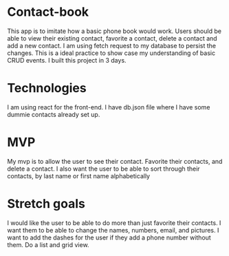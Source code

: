 # Contact-book
This app is to imitate how a basic phone book would work. Users should be able to view their existing contact, favorite a contact, delete a contact and add a new contact. I am using fetch request to my database to persist the changes. This is a ideal practice to show case my understanding of basic CRUD events. I built this project in 3 days.

# Technologies
I am using react for the front-end. I have db.json file where I have some dummie contacts already set up.

# MVP
My mvp is to allow the user to see their contact. 
    Favorite their contacts, and delete a contact. 
    I also want the user to be able to sort through their contacts, by last name or first name alphabetically

# Stretch goals
I would like the user to be able to do more than just favorite their contacts. I want them to be able to change the names, numbers, email, and pictures. I want to add the dashes for the user if they add a phone number without them. Do a list and grid view.
